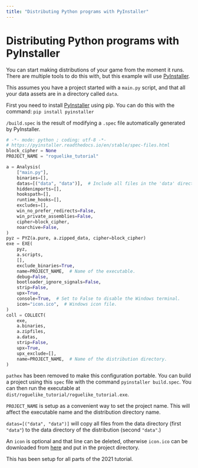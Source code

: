 ```yaml
---
title: "Distributing Python programs with PyInstaller"
---
```


# Distributing Python programs with PyInstaller

You can start making distributions of your game from the moment it runs.
There are multiple tools to do this with, but this example will use [PyInstaller](https://www.pyinstaller.org/).

This assumes you have a project started with a `main.py` script, and that all your data assets are in a directory called `data`.

First you need to install [PyInstaller](https://www.pyinstaller.org/) using pip.
You can do this with the command: `pip install pyinstaller`

`/build.spec` is the result of modifying a `.spec` file automatically generated by PyInstaller.

```python
# -*- mode: python ; coding: utf-8 -*-
# https://pyinstaller.readthedocs.io/en/stable/spec-files.html
block_cipher = None
PROJECT_NAME = "roguelike_tutorial"

a = Analysis(
    ["main.py"],
    binaries=[],
    datas=[("data", "data")],  # Include all files in the 'data' directory.
    hiddenimports=[],
    hookspath=[],
    runtime_hooks=[],
    excludes=[],
    win_no_prefer_redirects=False,
    win_private_assemblies=False,
    cipher=block_cipher,
    noarchive=False,
)
pyz = PYZ(a.pure, a.zipped_data, cipher=block_cipher)
exe = EXE(
    pyz,
    a.scripts,
    [],
    exclude_binaries=True,
    name=PROJECT_NAME,  # Name of the executable.
    debug=False,
    bootloader_ignore_signals=False,
    strip=False,
    upx=True,
    console=True,  # Set to False to disable the Windows terminal.
    icon="icon.ico",  # Windows icon file.
)
coll = COLLECT(
    exe,
    a.binaries,
    a.zipfiles,
    a.datas,
    strip=False,
    upx=True,
    upx_exclude=[],
    name=PROJECT_NAME,  # Name of the distribution directory.
)
```

`pathex` has been removed to make this configuration portable.
You can build a project using this `spec` file with the command `pyinstaller build.spec`.
You can then run the executable at `dist/roguelike_tutorial/roguelike_tutorial.exe`.

`PROJECT_NAME` is setup as a convenient way to set the project name.
This will affect the executable name and the distribution directory name.

`datas=[("data", "data")]` will copy all files from the data directory (first `"data"`) to the data directory of the distribution (second `"data"`.)

An `icon` is optional and that line can be deleted, otherwise `icon.ico` can be downloaded from [here](https://raw.githubusercontent.com/TStand90/tcod_tutorial_v2/fd2364dbf184ea83f571c96110dc35c5349ade1d/icon.ico) and put in the project directory.

This has been setup for all parts of the 2021 tutorial.
